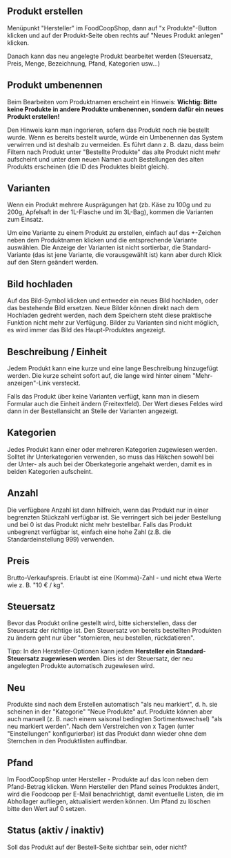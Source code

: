## Produkt erstellen

Menüpunkt "Hersteller" im FoodCoopShop, dann auf "x Produkte"-Button klicken und auf der Produkt-Seite oben rechts auf "Neues Produkt anlegen" klicken.

Danach kann das neu angelegte Produkt bearbeitet werden (Steuersatz, Preis, Menge, Bezeichnung, Pfand, Kategorien usw...)

## Produkt umbenennen

Beim Bearbeiten vom Produktnamen erscheint ein Hinweis: **Wichtig: Bitte keine Produkte in andere Produkte umbenennen, sondern dafür ein neues Produkt erstellen!**

Den Hinweis kann man ingorieren, sofern das Produkt noch nie bestellt wurde. Wenn es bereits bestellt wurde, würde ein Umbenennen das System verwirren und ist deshalb zu vermeiden. Es führt dann z. B. dazu, dass beim Filtern nach Produkt unter "Bestellte Produkte" das alte Produkt nicht mehr aufscheint und unter dem neuen Namen auch Bestellungen des alten Produkts erscheinen (die ID des Produktes bleibt gleich).

## Varianten

Wenn ein Produkt mehrere Ausprägungen hat (zb. Käse zu 100g und zu 200g, Apfelsaft in der 1L-Flasche und im 3L-Bag), kommen die Varianten zum Einsatz.

Um eine Variante zu einem Produkt zu erstellen, einfach auf das +-Zeichen neben dem Produktnamen klicken und die entsprechende Variante auswählen. Die Anzeige der Varianten ist nicht sortierbar, die Standard-Variante (das ist jene Variante, die vorausgewählt ist) kann aber durch Klick auf den Stern geändert werden.

## Bild hochladen

Auf das Bild-Symbol klicken und entweder ein neues Bild hochladen, oder das bestehende Bild ersetzen. Neue Bilder können direkt nach dem Hochladen gedreht werden, nach dem Speichern steht diese praktische Funktion nicht mehr zur Verfügung. Bilder zu Varianten sind nicht möglich, es wird immer das Bild des Haupt-Produktes angezeigt.

## Beschreibung / Einheit

Jedem Produkt kann eine kurze und eine lange Beschreibung hinzugefügt werden. Die kurze scheint sofort auf, die lange wird hinter einem "Mehr-anzeigen"-Link versteckt.

Falls das Produkt über keine Varianten verfügt, kann man in diesem Formular auch die Einheit ändern (Freitextfeld). Der Wert dieses Feldes wird dann in der Bestellansicht an Stelle der Varianten angezeigt.

## Kategorien

Jedes Produkt kann einer oder mehreren Kategorien zugewiesen werden. Solltet ihr Unterkategorien verwenden, so muss das Häkchen sowohl bei der Unter- als auch bei der Oberkategorie angehakt werden, damit es in beiden Kategorien aufscheint.

## Anzahl

Die verfügbare Anzahl ist dann hilfreich, wenn das Produkt nur in einer begrenzten Stückzahl verfügbar ist. Sie verringert sich bei jeder Bestellung und bei 0 ist das Produkt nicht mehr bestellbar. Falls das Produkt unbegrenzt verfügbar ist, einfach eine hohe Zahl (z.B. die Standardeinstellung 999) verwenden.

## Preis

Brutto-Verkaufspreis. Erlaubt ist eine (Komma)-Zahl - und nicht etwa Werte wie z. B. "10 € / kg".

## Steuersatz

Bevor das Produkt online gestellt wird, bitte sicherstellen, dass der Steuersatz der richtige ist. Den Steuersatz von bereits bestellten Produkten zu ändern geht nur über "stornieren, neu bestellen, rückdatieren".

Tipp: In den Hersteller-Optionen kann jedem **Hersteller ein Standard-Steuersatz zugewiesen werden**. Dies ist der Steuersatz, der neu angelegten Produkte automatisch zugewiesen wird.

## Neu

Produkte sind nach dem Erstellen automatisch "als neu markiert", d. h. sie scheinen in der "Kategorie" "Neue Produkte" auf. Produkte können aber auch manuell (z. B. nach einem saisonal bedingten Sortimentswechsel) "als neu markiert werden". Nach dem Verstreichen von x Tagen (unter "Einstellungen" konfigurierbar) ist das Produkt dann wieder ohne dem Sternchen in den Produktlisten auffindbar.

## Pfand

Im FoodCoopShop unter Hersteller - Produkte auf das Icon neben dem Pfand-Betrag klicken. Wenn Hersteller den Pfand seines Produktes ändert, wird die Foodcoop per E-Mail benachrichtigt, damit eventuelle Listen, die im Abhollager aufliegen, aktualisiert werden können. Um Pfand zu löschen bitte den Wert auf 0 setzen.

## Status (aktiv / inaktiv)

Soll das Produkt auf der Bestell-Seite sichtbar sein, oder nicht?

